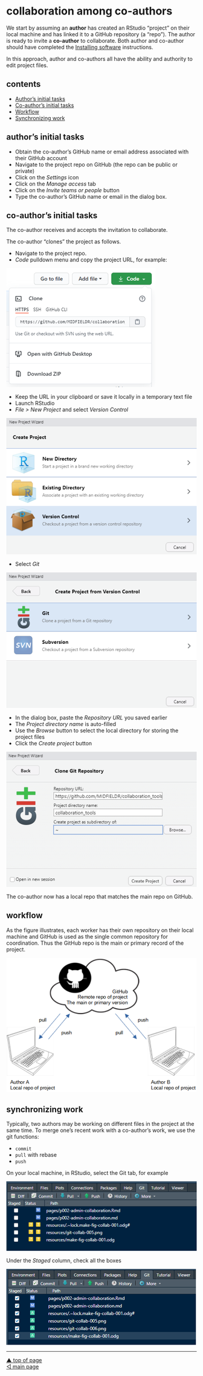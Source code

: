 collaboration among co-authors
================

We start by assuming an **author** has created an RStudio “project” on
their local machine and has linked it to a GitHub repository (a “repo”).
The author is ready to invite a **co-author** to collaborate. Both
author and co-author should have completed the [Installing
software](p001-install-software.md) instructions.

In this approach, author and co-authors all have the ability and
authority to edit project files.

## contents

-   [Author’s initial tasks](#authors-initial-tasks)
-   [Co-author’s initial tasks](#co-authors-initial-tasks)
-   [Workflow](#workflow)
-   [Synchronizing work](#synchronizing-work)

## author’s initial tasks

-   Obtain the co-author’s GitHub name or email address associated with
    their GitHub account
-   Navigate to the project repo on GitHub (the repo can be public or
    private)
-   Click on the *Settings* icon
-   Click on the *Manage access* tab
-   Click on the *Invite teams or people* button
-   Type the co-author’s GitHub name or email in the dialog box.

## co-author’s initial tasks

The co-author receives and accepts the invitation to collaborate.

The co-author “clones” the project as follows.

-   Navigate to the project repo.
-   *Code* pulldown menu and copy the project URL, for example:

![](../resources/git-collab-001.png)

-   Keep the URL in your clipboard or save it locally in a temporary
    text file
-   Launch RStudio
-   *File &gt; New Project* and select *Version Control*

![](../resources/git-collab-002.png)

-   Select *Git*

![](../resources/git-collab-003.png)

-   In the dialog box, paste the *Repository URL* you saved earlier
-   The *Project directory name* is auto-filled
-   Use the *Browse* button to select the local directory for storing
    the project files
-   Click the *Create project* button

![](../resources/git-collab-004.png)

The co-author now has a local repo that matches the main repo on GitHub.

## workflow

As the figure illustrates, each worker has their own repository on their
local machine and GitHub is used as the single common repository for
coordination. Thus the GitHub repo is the main or primary record of the
project.

![](../resources/git-collab-005.png)

## synchronizing work

Typically, two authors may be working on different files in the project
at the same time. To merge one’s recent work with a co-author’s work, we
use the git functions:

-   `commit`
-   `pull` with rebase
-   `push`

On your local machine, in RStudio, select the Git tab, for example

![](../resources/git-collab-006.png)

Under the *Staged* column, check all the boxes

![](../resources/git-collab-007.png)

------------------------------------------------------------------------

<a href="#top">▲ top of page</a>  
[◁ main page](../README.md)
